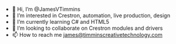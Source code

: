 - 👋 Hi, I’m @JamesVTimmins
- 👀 I’m interested in Crestron, automation, live production, design  
- 🌱 I’m currently learning C# and HTML5
- 💞️ I’m looking to collaborate on Crestron modules and drivers
- 📫 How to reach me james@timminscreativetechnology.com

<!---
JamesVTimmins/JamesVTimmins is a ✨ special ✨ repository because its `README.md` (this file) appears on your GitHub profile.
You can click the Preview link to take a look at your changes.
--->
